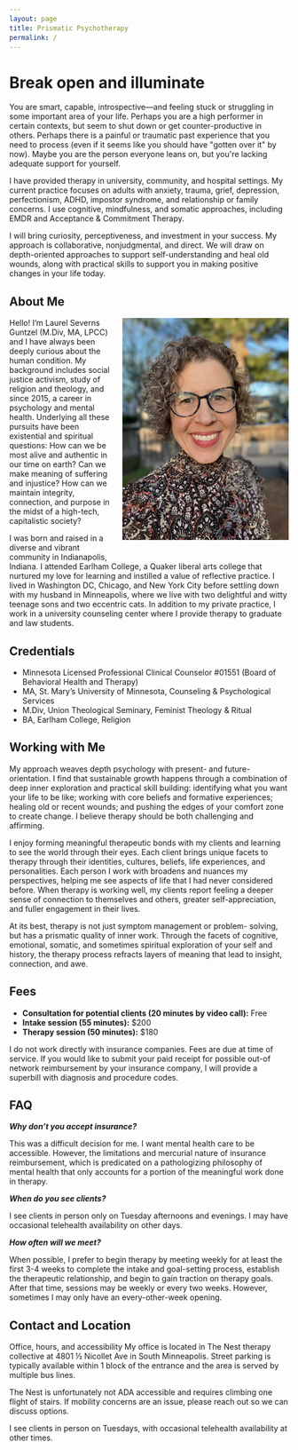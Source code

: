 ```yaml
---
layout: page
title: Prismatic Psychotherapy
permalink: /
---
```


# Break open and illuminate

You are smart, capable, introspective—and feeling stuck or struggling in some important area of your life. Perhaps you are a high performer in certain contexts, but seem to shut down or get counter-productive in others. Perhaps there is a painful or traumatic past experience that you need to process (even if it seems like you should have "gotten over it" by now). Maybe you are the person everyone leans on, but you're lacking adequate support for yourself.

I have provided therapy in university, community, and hospital settings. My current practice focuses on adults with anxiety, trauma, grief, depression, perfectionism, ADHD, impostor syndrome, and relationship or family concerns. I use cognitive, mindfulness, and somatic approaches, including EMDR and Acceptance & Commitment Therapy.

I will bring curiosity, perceptiveness, and investment in your success. My approach is collaborative, nonjudgmental, and direct. We will draw on depth-oriented approaches to support self-understanding and heal old wounds, along with practical skills to support you in making positive changes in your life today.


## About Me

<div style="float: right; margin-left: 20px; margin-bottom: 20px;">
  <img src="assets/img/lsg-photo.jpg" alt="Description of image" style="width: 300px;"/>
</div> Hello! I’m Laurel Severns Guntzel (M.Div, MA, LPCC) and I have always been deeply curious about the human condition. My background includes social justice activism, study of religion and theology, and since 2015, a career in psychology and mental health. Underlying all these pursuits have been existential and spiritual questions: How can we be most alive and authentic in our time on earth? Can we make meaning of suffering and injustice? How can we maintain integrity, connection, and purpose in the midst of a high-tech, capitalistic society?

I was born and raised in a diverse and vibrant community in Indianapolis, Indiana. I attended Earlham College, a Quaker liberal arts college that nurtured my love for learning and instilled a value of reflective practice. I lived in Washington DC, Chicago, and New York City before settling down with my husband in Minneapolis, where we live with two delightful and witty teenage sons and two eccentric cats. In addition to my private practice, I work in a university counseling center where I provide therapy to graduate and law students. 


## Credentials

- Minnesota Licensed Professional Clinical Counselor #01551 (Board of Behavioral Health and Therapy)
- MA, St. Mary’s University of Minnesota, Counseling & Psychological Services
- M.Div, Union Theological Seminary, Feminist Theology & Ritual
- BA, Earlham College, Religion


## Working with Me

My approach weaves depth psychology with present- and future- orientation. I find that sustainable growth happens through a combination of deep inner exploration and practical skill building: identifying what you want your life to be like; working with core beliefs and formative experiences; healing old or recent wounds; and pushing the edges of your comfort zone to create change. I believe therapy should be both challenging and affirming.

I enjoy forming meaningful therapeutic bonds with my clients and learning to see the world through their eyes. Each client brings unique facets to therapy through their identities, cultures, beliefs, life experiences, and personalities. Each person I work with broadens and nuances my perspectives, helping me see aspects of life that I had never considered before. When therapy is working well, my clients report feeling a deeper sense of connection to themselves and others, greater self-appreciation, and fuller engagement in their lives. 

At its best, therapy is not just symptom management or problem- solving, but has a prismatic quality of inner work. Through the facets of cognitive, emotional, somatic, and sometimes spiritual exploration of your self and history, the therapy process refracts layers of meaning that lead to insight, connection, and awe.


## Fees

- **Consultation for potential clients (20 minutes by video call):** Free
- **Intake session (55 minutes):** $200
- **Therapy session (50 minutes):** $180

I do not work directly with insurance companies. Fees are due at time of service. If you would like to submit your paid receipt for possible out-of network reimbursement by your insurance company, I will provide a superbill with diagnosis and procedure codes. 


## FAQ

***Why don’t you accept insurance?***

This was a difficult decision for me. I want mental health care to be accessible. However, the limitations and mercurial nature of insurance reimbursement, which is predicated on a pathologizing philosophy of mental health that only accounts for a portion of the meaningful work done in therapy.

***When do you see clients?***

I see clients in person only on Tuesday afternoons and evenings. I may have occasional telehealth availability on other days.

***How often will we meet?***

When possible, I prefer to begin therapy by meeting weekly for at least the first 3-4 weeks to complete the intake and goal-setting process, establish the therapeutic relationship, and begin to gain traction on therapy goals. After that time, sessions may be weekly or every two weeks. However, sometimes I may only have an every-other-week opening. 

## Contact and Location

Office, hours, and accessibility
My office is located in The Nest therapy collective at 4801 ½ Nicollet Ave in South Minneapolis. Street parking is typically available within 1 block of the entrance and the area is served by multiple bus lines.

The Nest is unfortunately not ADA accessible and requires climbing one flight of stairs. If mobility concerns are an issue, please reach out so we can discuss options.

I see clients in person on Tuesdays, with occasional telehealth availability at other times. 
